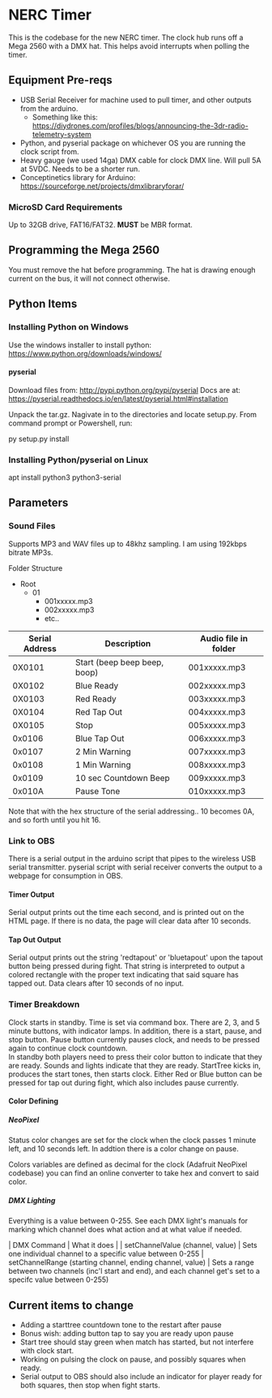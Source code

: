 # NERC Timer #

This is the codebase for the new NERC timer. The clock hub runs off a Mega 2560 with a DMX hat. This helps avoid interrupts when polling the timer.

## Equipment Pre-reqs ##

- USB Serial Receiver for machine used to pull timer, and other outputs from the arduino.
  - Something like this: https://diydrones.com/profiles/blogs/announcing-the-3dr-radio-telemetry-system
- Python, and pyserial package on whichever OS you are running the clock script from.
- Heavy gauge (we used 14ga) DMX cable for clock DMX line. Will pull 5A at 5VDC. Needs to be a shorter run.
- Conceptinetics library for Arduino: https://sourceforge.net/projects/dmxlibraryforar/

### MicroSD Card Requirements ###

Up to 32GB drive, FAT16/FAT32. **MUST** be MBR format.

## Programming the Mega 2560 ##

You must remove the hat before programming. The hat is drawing enough current on the bus, it will not connect otherwise.

## Python Items ##

### Installing Python on Windows ###

Use the windows installer to install python: https://www.python.org/downloads/windows/

#### pyserial ####

Download files from: http://pypi.python.org/pypi/pyserial
Docs are at: https://pyserial.readthedocs.io/en/latest/pyserial.html#installation

Unpack the tar.gz. Nagivate in to the directories and locate setup.py. From command prompt or Powershell, run:

py setup.py install

### Installing Python/pyserial on Linux ###

apt install python3 python3-serial

## Parameters ##

### Sound Files ###

Supports MP3 and WAV files up to 48khz sampling. I am using 192kbps bitrate MP3s.

Folder Structure
- Root
    - 01
        - 001xxxxx.mp3
        - 002xxxxx.mp3
        - etc..

| Serial Address | Description | Audio file in folder |
|----------------|-------------|----------------------|
| 0X0101 | Start (beep beep beep, boop) | 001xxxxx.mp3
| 0X0102 | Blue Ready | 002xxxxx.mp3
| 0X0103 | Red Ready | 003xxxxx.mp3
| 0X0104 | Red Tap Out | 004xxxxx.mp3
| 0X0105 | Stop | 005xxxxx.mp3
| 0x0106 | Blue Tap Out | 006xxxxx.mp3
| 0x0107 | 2 Min Warning | 007xxxxx.mp3
| 0x0108 | 1 Min Warning | 008xxxxx.mp3
| 0x0109 | 10 sec Countdown Beep | 009xxxxx.mp3
| 0x010A | Pause Tone | 010xxxxx.mp3

Note that with the hex structure of the serial addressing.. 10 becomes 0A, and so forth until you hit 16.

### Link to OBS ###

There is a serial output in the arduino script that pipes to the wireless USB serial transmitter. pyserial script with serial receiver converts the output to a webpage for consumption in OBS.

#### Timer Output ####

Serial output prints out the time each second, and is printed out on the HTML page. If there is no data, the page will clear data after 10 seconds.

#### Tap Out Output ####

Serial output prints out the string 'redtapout' or 'bluetapout' upon the tapout button being pressed during fight. That string is interpreted to output a colored rectangle with the proper text indicating that said square has tapped out. Data clears after 10 seconds of no input.

### Timer Breakdown ###

Clock starts in standby. Time is set via command box. There are 2, 3, and 5 minute buttons, with indicator lamps.
In addition, there is a start, pause, and stop button. Pause button currently pauses clock, and needs to be pressed again to continue clock countdown.  
In standby both players need to press their color button to indicate that they are ready. Sounds and lights indicate that they are ready.
StartTree kicks in, produces the start tones, then starts clock.
Either Red or Blue button can be pressed for tap out during fight, which also includes pause currently.

#### Color Defining ####

##### NeoPixel #####
Status color changes are set for the clock when the clock passes 1 minute left, and 10 seconds left. In addtion there is a color change on pause.

Colors variables are defined as decimal for the clock (Adafruit NeoPixel codebase) you can find an online converter to take hex and convert to said color.

##### DMX Lighting ######

Everything is a value between 0-255. See each DMX light's manuals for marking which channel does what action and at what value if needed.

| DMX Command | What it does |
| setChannelValue (channel, value) | Sets one individual channel to a specific value between 0-255
| setChannelRange (starting channel, ending channel, value) | Sets a range between two channels (inc'l start and end), and each channel get's set to a specifc value between 0-255)

## Current items to change ##

- Adding a starttree countdown tone to the restart after pause
- Bonus wish: adding button tap to say you are ready upon pause
- Start tree should stay green when match has started, but not interfere with clock start.
- Working on pulsing the clock on pause, and possibly squares when ready.
- Serial output to OBS should also include an indicator for player ready for both squares, then stop when fight starts.